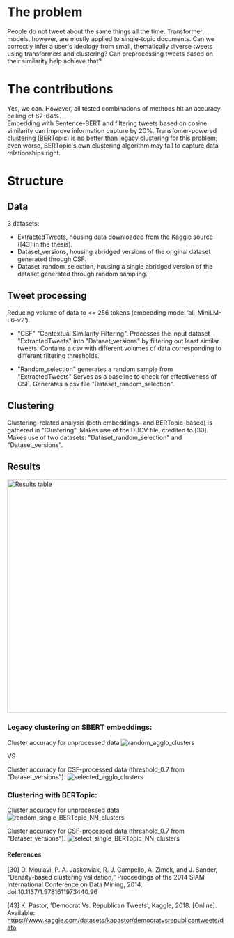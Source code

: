 # The problem
People do not tweet about the same things all the time. Transformer models, however, are mostly applied to single-topic documents. Can we correctly infer a user's ideology from small, thematically diverse tweets using transformers and clustering? Can preprocessing tweets based on their similarity help achieve that? 

# The contributions 
Yes, we can. However, all tested combinations of methods hit an accuracy ceiling of 62-64%.  
Embedding with Sentence-BERT and filtering tweets based on cosine similarity can improve information capture by 20%. 
Transfomer-powered clustering (BERTopic) is no better than legacy clustering for this problem; even worse, BERTopic's own clustering algorithm may fail to capture data relationships right. 

# Structure

## Data
3 datasets: 
- ExtractedTweets, housing data downloaded from the Kaggle source ([43] in the thesis). 
- Dataset_versions, housing abridged versions of the original dataset generated through CSF. 
- Dataset_random_selection, housing a single abridged version of the dataset generated through random sampling.

## Tweet processing
Reducing volume of data to <= 256 tokens (embedding model ’all-MiniLM-L6-v2’). 

- "CSF" "Contextual Similarity Filtering". Processes the input dataset "ExtractedTweets" into "Dataset_versions" by filtering out least similar tweets. Contains a csv with different volumes of data corresponding to different filtering thresholds.

- "Random_selection" generates a random sample from "ExtractedTweets"  Serves as a baseline to check for effectiveness of CSF. Generates a csv file "Dataset_random_selection". 

## Clustering 
Clustering-related analysis (both embeddings- and BERTopic-based) is gathered in "Clustering". Makes use of the DBCV file, credited to [30]. Makes use of two datasets: "Dataset_random_selection" and "Dataset_versions".  


## Results 
<img width="536" alt="Results table" src="https://github.com/user-attachments/assets/b771d767-706d-4664-88a6-2706bf534a44" />

### Legacy clustering on SBERT embeddings: 

Cluster accuracy for unprocessed data
![random_agglo_clusters](https://github.com/user-attachments/assets/059a0c89-db4b-46a6-979a-0348847fc05a)

VS   

Cluster accuracy for CSF-processed data (threshold_0.7 from "Dataset_versions"). 
![selected_agglo_clusters](https://github.com/user-attachments/assets/bca2dd80-2d9b-49e1-a8dd-ba9cad348f22)

### Clustering with BERTopic:  

Cluster accuracy for unprocessed data 
![random_single_BERTopic_NN_clusters](https://github.com/user-attachments/assets/96ea580a-7bda-42df-b600-565ffa37e162)

Cluster accuracy for CSF-processed data (threshold_0.7 from "Dataset_versions"). 
![select_single_BERTopic_NN_clusters](https://github.com/user-attachments/assets/983166c2-07a9-4967-9854-dc4b3495c565)





#### References

[30] D. Moulavi, P. A. Jaskowiak, R. J. Campello, A. Zimek, and J. Sander, “Density-based clustering validation,” Proceedings of the 2014 SIAM International Conference on Data Mining, 2014. doi:10.1137/1.9781611973440.96 

[43] K. Pastor, 'Democrat Vs. Republican Tweets', Kaggle, 2018. [Online]. Available: https://www.kaggle.com/datasets/kapastor/democratvsrepublicantweets/data






